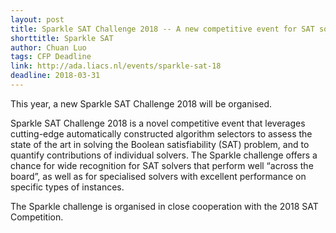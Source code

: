 ```yaml
---
layout: post 
title: Sparkle SAT Challenge 2018 -- A new competitive event for SAT solvers
shorttitle: Sparkle SAT
author: Chuan Luo 
tags: CFP Deadline 
link: http://ada.liacs.nl/events/sparkle-sat-18
deadline: 2018-03-31
---
```


This year, a new Sparkle SAT Challenge 2018 will be organised. 

Sparkle SAT Challenge 2018 is a novel competitive event that leverages cutting-edge automatically constructed algorithm selectors to assess the state of the art in solving the Boolean satisfiability (SAT) problem, and to quantify contributions of individual solvers. The Sparkle challenge offers a chance for wide recognition for SAT solvers that perform well “across the board”, as well as for specialised solvers with excellent performance on specific types of instances. 

The Sparkle challenge is organised in close cooperation with the 2018 SAT Competition.
